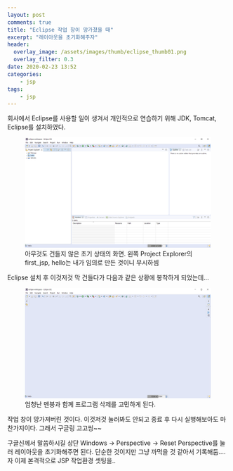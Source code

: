 ```yaml
---
layout: post
comments: true
title: "Eclipse 작업 창이 망가졌을 때"
excerpt: "레이아웃을 초기화해주자"
header:
  overlay_image: /assets/images/thumb/eclipse_thumb01.png
  overlay_filter: 0.3
date: 2020-02-23 13:52
categories:
    - jsp
tags:
    - jsp
---
```

회사에서 Eclipse를 사용할 일이 생겨서 개인적으로 연습하기 위해 JDK, Tomcat, Eclipse를 설치하였다.

<figure class="rsp-img type2 zoom auto-alt align--center">
  <img src="/assets/images/post/eclipse-layout_img01.png" alt="">
  <figcaption>아무것도 건들지 않은 초기 상태의 화면. 왼쪽 Project Explorer의 first_jsp, hello는 내가 임의로 만든 것이니 무시하셈</figcaption>
</figure>

Eclipse 설치 후 이것저것 막 건들다가 다음과 같은 상황에 봉착하게 되었는데...

<figure class="rsp-img type2 zoom auto-alt align--center">
  <img src="/assets/images/post/eclipse-layout_img02.png" alt="">
  <figcaption>엄청난 멘붕과 함께 프로그램 삭제를 고민하게 된다.</figcaption>
</figure>

작업 창이 망가져버린 것이다. 이것저것 눌러봐도 안되고 종료 후 다시 실행해보아도 마찬가지이다. 그래서 구글링 고고씽~~

구글신께서 말씀하시길 상단 Windows &rarr; Perspective &rarr; Reset Perspective를 눌러 레이아웃을 초기화해주면 된다. 단순한 것이지만 그냥 까먹을 것 같아서 기록해둠.... 자 이제 본격적으로 JSP 작업환경 셋팅을..